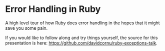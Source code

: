 # Error Handling in Ruby

A high level tour of how Ruby does error handling in the hopes that it might save you some pain.

If you would like to follow along and try things yourself, the source for this presentation is here: https://github.com/davidcornu/ruby-exceptions-talk.